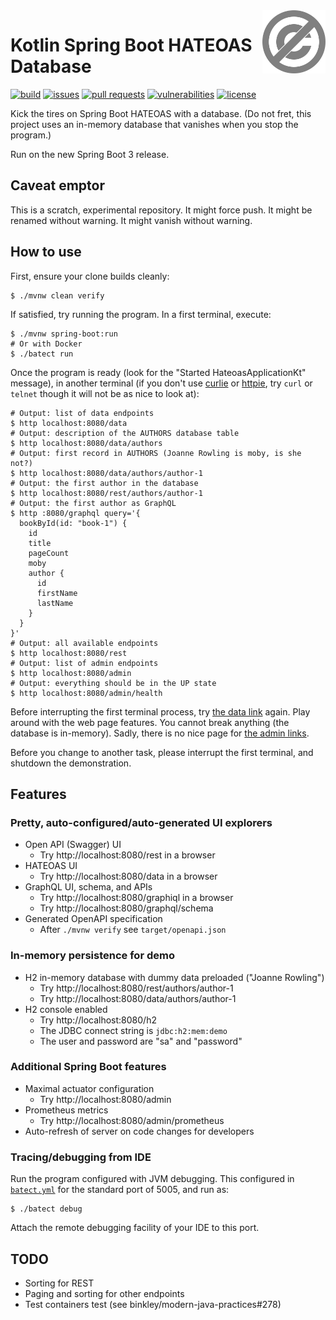<a href="./LICENSE.md">
<img src="./images/public-domain.svg" alt="Public Domain"
align="right" width="20%" height="auto"/>
</a>

# Kotlin Spring Boot HATEOAS Database

[![build](https://github.com/binkley/kotlin-spring-boot-hateoas-database/workflows/ci.yml/badge.svg)](https://github.com/binkley/kotlin-spring-boot-hateoas-database/actions)
[![issues](https://img.shields.io/github/issues/binkley/kotlin-spring-boot-hateoas-database.svg)](https://github.com/binkley/kotlin-spring-boot-hateoas-database/issues/)
[![pull requests](https://img.shields.io/github/issues-pr/binkley/kotlin-spring-boot-hateoas-database.svg)](https://github.com/binkley/kotlin-spring-boot-hateoas-database/pulls)
[![vulnerabilities](https://snyk.io/test/github/binkley/kotlin-spring-boot-hateoas-database/badge.svg)](https://snyk.io/test/github/binkley/kotlin-spring-boot-hateoas-database)
[![license](https://img.shields.io/badge/license-Public%20Domain-blue.svg)](http://unlicense.org/)

Kick the tires on Spring Boot HATEOAS with a database.
(Do not fret, this project uses an in-memory database that vanishes when you
stop the program.)

Run on the new Spring Boot 3 release.

## Caveat emptor

This is a scratch, experimental repository.
It might force push.
It might be renamed without warning.
It might vanish without warning.

## How to use

First, ensure your clone builds cleanly:

```
$ ./mvnw clean verify
```

If satisfied, try running the program. In a first terminal, execute:

```
$ ./mvnw spring-boot:run
# Or with Docker
$ ./batect run
```

Once the program is ready (look for the "Started HateoasApplicationKt"
message), in another terminal (if you don't use
[curlie](https://curlie.io/) or [httpie](https://httpie.io/cli), try `curl` or
`telnet` though it will not be as nice to look at):

```
# Output: list of data endpoints
$ http localhost:8080/data
# Output: description of the AUTHORS database table
$ http localhost:8080/data/authors
# Output: first record in AUTHORS (Joanne Rowling is moby, is she not?)
$ http localhost:8080/data/authors/author-1
# Output: the first author in the database
$ http localhost:8080/rest/authors/author-1
# Output: the first author as GraphQL
$ http :8080/graphql query='{
  bookById(id: "book-1") {
    id
    title
    pageCount
    moby
    author {
      id
      firstName
      lastName
    }
  }
}'
# Output: all available endpoints
$ http localhost:8080/rest
# Output: list of admin endpoints
$ http localhost:8080/admin
# Output: everything should be in the UP state
$ http localhost:8080/admin/health
```

Before interrupting the first terminal process, try [the data
link](http://localhost:8080/data) again.
Play around with the web page features.
You cannot break anything (the database is in-memory).
Sadly, there is no nice page for [the admin
links](http://localhost:8080/admin).

Before you change to another task, please interrupt the first terminal, and
shutdown the demonstration.

## Features

### Pretty, auto-configured/auto-generated UI explorers

* Open API (Swagger) UI
    - Try http://localhost:8080/rest in a browser
* HATEOAS UI
    - Try http://localhost:8080/data in a browser
* GraphQL UI, schema, and APIs
    - Try http://localhost:8080/graphiql in a browser
    - Try http://localhost:8080/graphql/schema
* Generated OpenAPI specification
    - After `./mvnw verify` see `target/openapi.json`

### In-memory persistence for demo

* H2 in-memory database with dummy data preloaded ("Joanne Rowling")
    - Try http://localhost:8080/rest/authors/author-1
    - Try http://localhost:8080/data/authors/author-1
* H2 console enabled
    - Try http://localhost:8080/h2
    - The JDBC connect string is `jdbc:h2:mem:demo`
    - The user and password are "sa" and "password"

### Additional Spring Boot features

* Maximal actuator configuration
    - Try http://localhost:8080/admin
* Prometheus metrics
    - Try http://localhost:8080/admin/prometheus
* Auto-refresh of server on code changes for developers

### Tracing/debugging from IDE

Run the program configured with JVM debugging.
This configured in [`batect.yml`](./batect.yml) for the standard port of 5005,
and run as:
```shell
$ ./batect debug
```
Attach the remote debugging facility of your IDE to this port.

## TODO

* Sorting for REST
* Paging and sorting for other endpoints
* Test containers test (see binkley/modern-java-practices#278)

